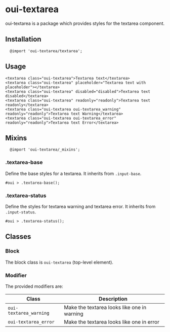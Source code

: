# oui-textarea

<component-status cx-design="partial" ux="rc"></component-status>

oui-textarea is a package which provides styles for the textarea component.

## Installation

```less
  @import 'oui-textarea/textarea';
```

## Usage

```html:preview
<textarea class="oui-textarea">Textarea text</textarea>
<textarea class="oui-textarea" placeholder="Textarea text with placeholder"></textarea>
<textarea class="oui-textarea" disabled="disabled">Textarea text disabled</textarea>
<textarea class="oui-textarea" readonly="readonly">Textarea text readonly</textarea>
<textarea class="oui-textarea oui-textarea_warning" readonly="readonly">Textarea text Warning</textarea>
<textarea class="oui-textarea oui-textarea_error" readonly="readonly">Textarea text Error</textarea>
```

## Mixins

```less
  @import 'oui-textarea/_mixins';
```

### .textarea-base

Define the base styles for a textarea. It inherits from `.input-base`.

```less
#oui > .textarea-base();
```

### .textarea-status

Define the styles for textarea warning and textarea error. It inherits from `.input-status`.

```less
#oui > .textarea-status();
```

## Classes

### Block

The block class is `oui-textarea` (top-level element).

### Modifier

The provided modifiers are:

| Class                    | Description                                    |
| ------------------------ | ---------------------------------------------- |
| `oui-textarea_warning`   | Make the textarea looks like one in warning    |
| `oui-textarea_error`     | Make the textarea looks like one in error      |
